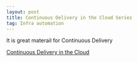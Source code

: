 ```yaml
---
layout: post
title: Continuous Delivery in the Cloud Series
tag: Infra automation
---
```

It is great materail for Continuous Delivery

<a href="https://blog.codecentric.de/en/2012/05/continuous-delivery-in-the-cloud-part-2-getting-started-with-amazon-ec2/">Continuous Delivery in the Cloud</a>
